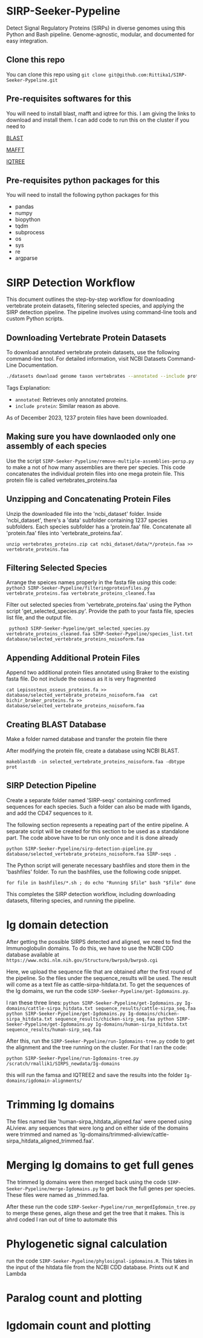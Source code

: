 # SIRP-Seeker-Pypeline
Detect Signal Regulatory Proteins (SIRPs) in diverse genomes using this Python and Bash pipeline. Genome-agnostic, modular, and documented for easy integration.

## Clone this repo
You can clone this repo using 
`git clone git@github.com:Rittika1/SIRP-Seeker-Pypeline.git`

## Pre-requisites softwares for this
You will need to install blast, mafft and iqtree for this. I am giving the links to download and install them. I can add code to run this on the cluster if you need to

[BLAST](https://www.metagenomics.wiki/tools/blast/install)

[MAFFT](https://mafft.cbrc.jp/alignment/software/)

[IQTREE](http://www.iqtree.org/doc/Download)

## Pre-requisites python packages for this
You will need to install the following python packages for this
- pandas
- numpy
- biopython
- tqdm
- subprocess
- os
- sys
- re
- argparse

# SIRP Detection Workflow
This document outlines the step-by-step workflow for downloading vertebrate protein datasets, filtering selected species, and applying the SIRP detection pipeline. The pipeline involves using command-line tools and custom Python scripts.

## Downloading Vertebrate Protein Datasets
To download annotated vertebrate protein datasets, use the following command-line tool. For detailed information, visit NCBI Datasets Command-Line Documentation.

```bash
./datasets download genome taxon vertebrates --annotated --include protein --filename vertebrates_proteins.zip
```
Tags Explanation:

-   `annotated`: Retrieves only annotated proteins.
-   `include protein`: Similar reason as above.

As of December 2023, 1237 protein files have been downloaded.

Making sure you have downlaoded only one assembly of each species
------------------------------------------------------------------

Use the script `SIRP-Seeker-Pypeline/remove-multiple-assemblies-persp.py` to make a not of how many assemblies are there per species. This code concatenates the individual protein files into one mega protein file. This protein file is called vertebrates_proteins.faa

Unzipping and Concatenating Protein Files
-----------------------------------------

Unzip the downloaded file into the 'ncbi_dataset' folder. Inside 'ncbi_dataset', there's a 'data' subfolder containing 1237 species subfolders. Each species subfolder has a 'protein.faa' file. Concatenate all 'protein.faa' files into 'vertebrate_proteins.faa'.

`unzip vertebrates_proteins.zip
cat ncbi_dataset/data/*/protein.faa >> vertebrate_proteins.faa`

Filtering Selected Species
--------------------------
Arrange the speices names properly in the fasta file using this code:
`python3 SIRP-Seeker-Pypeline/filteringproteinfiles.py vertebrate_proteins.faa vertebrate_proteins_cleaned.faa`

Filter out selected species from 'vertebrate_proteins.faa' using the Python script 'get_selected_species.py'. Provide the path to your fasta file, species list file, and the output file.

` python3 SIRP-Seeker-Pypeline/get_selected_species.py  vertebrate_proteins_cleaned.faa SIRP-Seeker-Pypeline/species_list.txt database/selected_vertebrate_proteins_noisoform.faa`

Appending Additional Protein Files
----------------------------------

Append two additional protein files annotated using Braker to the existing fasta file. Do not include the osseus as it is very fragmented

`cat Lepisosteus_osseus_proteins.fa >> database/selected_vertebrate_proteins_noisoform.faa 
cat bichir_braker_proteins.fa >> database/selected_vertebrate_proteins_noisoform.faa`

Creating BLAST Database
-----------------------
Make a folder named database and transfer the protein file there

After modifying the protein file, create a database using NCBI BLAST.

`makeblastdb -in selected_vertebrate_proteins_noisoform.faa -dbtype prot`

SIRP Detection Pipeline
-----------------------

Create a separate folder named 'SIRP-seqs' containing confirmed sequences for each species. Such a folder can also be made with ligands, and add the CD47 sequences to it.

The following section represents a repeating part of the entire pipeline. A separate script will be created for this section to be used as a standalone part. The code above have to be run only once and it is done already


`python SIRP-Seeker-Pypeline/sirp-detection-pipeline.py database/selected_vertebrate_proteins_noisoform.faa SIRP-seqs .`

The Python script will generate necessary bashfiles and store them in the 'bashfiles' folder. To run the bashfiles, use the following code snippet.


`for file in bashfiles/*.sh ; do
    echo "Running $file"
    bash "$file"
done`

This completes the SIRP detection workflow, including downloading datasets, filtering species, and running the pipeline.

# Ig domain detection
After getting the possible SIRPS detected and aligned, we need to find the Immunoglobulin domains. To do this, we have to use the NCBI CDD database available at `https://www.ncbi.nlm.nih.gov/Structure/bwrpsb/bwrpsb.cgi`

Here, we upload the sequence file that are obtained after the first round of the pipeline. So the files under the sequence_results will be used. 
The result will come as a text file as cattle-sirpa-hitdata.txt.
To get the sequences of the Ig domains, we run the code `SIRP-Seeker-Pypeline/get-Igdomains.py`. 

I ran these three lines:
`python SIRP-Seeker-Pypeline/get-Igdomains.py Ig-domains/cattle-sirpa_hitdata.txt sequence_results/cattle-sirpa_seq.faa
python SIRP-Seeker-Pypeline/get-Igdomains.py Ig-domains/chicken-sirpa_hitdata.txt sequence_results/chicken-sirp_seq.faa
python SIRP-Seeker-Pypeline/get-Igdomains.py Ig-domains/human-sirpa_hitdata.txt sequence_results/human-sirp_seq.faa`

After this, run the `SIRP-Seeker-Pypeline/run-Igdomains-tree.py` code to get the alignment and the tree running on the cluster. For that I ran the code:

`python SIRP-Seeker-Pypeline/run-Igdomains-tree.py /scratch/rmallik1/SIRPS_newdata/Ig-domains`

this will run the famsa and IQTREE2 and save the results into the folder `Ig-domains/igdomain-alignments/`

# Trimming Ig domains
The files named like  'human-sirpa_hitdata_aligned.faa' were opened using ALiview. any sequences that were long and on either side of the domains were trimmed and named as 'Ig-domains/trimmed-aliview/cattle-sirpa_hitdata_aligned_trimmed.faa'. 

# Merging Ig domains to get full genes
The trimmed Ig domains were then merged back using the code `SIRP-Seeker-Pypeline/merge-Igdomains.py` to get back the full genes per species. These files were named as _trimmed.faa.

After these run the code `SIRP-Seeker-Pypeline/run_mergedIgdomain_tree.py` to merge these genes, align these and get the tree that it makes. This is ahrd coded I ran out of time to automate this


# Phylogenetic signal calculation
run the code `SIRP-Seeker-Pypeline/phylosignal-igdomains.R`. This takes in the input of the hitdata file from the NCBI CDD database. Prints out K and Lambda

# Paralog count and plotting


# Igdomain count and plotting